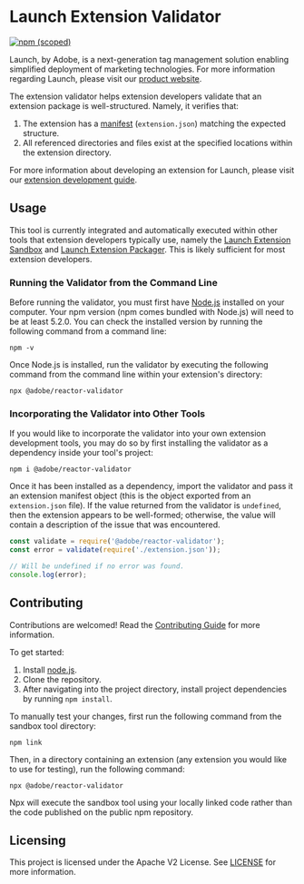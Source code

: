 # Launch Extension Validator

[![npm (scoped)](https://img.shields.io/npm/v/@adobe/reactor-validator.svg?style=flat)](https://www.npmjs.com/package/@adobe/reactor-validator)

Launch, by Adobe, is a next-generation tag management solution enabling simplified deployment of marketing technologies. For more information regarding Launch, please visit our [product website](http://www.adobe.com/enterprise/cloud-platform/launch.html).

The extension validator helps extension developers validate that an extension package is well-structured. Namely, it verifies that:

1. The extension has a [manifest](https://developer.adobelaunch.com/guides/extensions/extension-manifest/) (`extension.json`) matching the expected structure.
2. All referenced directories and files exist at the specified locations within the extension directory. 

For more information about developing an extension for Launch, please visit our [extension development guide](https://developer.adobelaunch.com/guides/extensions/).  

## Usage

This tool is currently integrated and automatically executed within other tools that extension developers typically use, namely the [Launch Extension Sandbox](https://github.com/Adobe-Marketing-Cloud/reactor-sandbox) and [Launch Extension Packager](https://github.com/Adobe-Marketing-Cloud/reactor-packager). This is likely sufficient for most extension developers.

### Running the Validator from the Command Line

Before running the validator, you must first have [Node.js](https://nodejs.org/en/) installed on your computer. Your npm version (npm comes bundled with Node.js) will need to be at least 5.2.0. You can check the installed version by running the following command from a command line:
                                                                                                      
```
npm -v
```

Once Node.js is installed, run the validator by executing the following command from the command line within your extension's directory:

```
npx @adobe/reactor-validator
```


### Incorporating the Validator into Other Tools


If you would like to incorporate the validator into your own extension development tools, you may do so by first installing the validator as a dependency inside your tool's project:

```
npm i @adobe/reactor-validator
```

Once it has been installed as a dependency, import the validator and pass it an extension manifest object (this is the object exported from an `extension.json` file). If the value returned from the validator is `undefined`, then the extension appears to be well-formed; otherwise, the value will contain a description of the issue that was encountered. 

```javascript
const validate = require('@adobe/reactor-validator');
const error = validate(require('./extension.json'));

// Will be undefined if no error was found.
console.log(error);
```

## Contributing

Contributions are welcomed! Read the [Contributing Guide](CONTRIBUTING.md) for more information.

To get started:

1. Install [node.js](https://nodejs.org/).
3. Clone the repository.
4. After navigating into the project directory, install project dependencies by running `npm install`.

To manually test your changes, first run the following command from the sandbox tool directory:

```
npm link
```

Then, in a directory containing an extension (any extension you would like to use for testing), run the following command:

```
npx @adobe/reactor-validator
```

Npx will execute the sandbox tool using your locally linked code rather than the code published on the public npm repository.

## Licensing

This project is licensed under the Apache V2 License. See [LICENSE](LICENSE) for more information.

